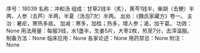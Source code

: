序号：18039
名称：冲和汤
组成：甘草2钱半（炙），黄芩1钱半，柴胡（去梗）半两，人参（去芦）半两，半夏（汤泡7次）半两。
出处：《魏氏家藏方》卷一。
主治：暑疟，寒热多痰。
加减：寒多，加桂；热多，增人参；渴，加干葛。
功效：None
用法用量：每服3钱，水1盏半，生姜5片，大枣2枚，煎至7分，去滓温服。
制备方法：None
临床应用：None
各家论述：None
用药禁忌：None
附注：None
